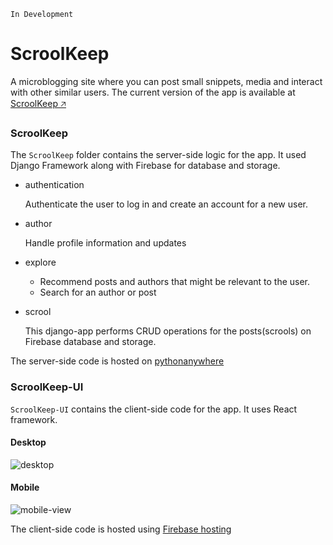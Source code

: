 `In Development`

# ScroolKeep
A microblogging site where you can post small snippets, media and interact with other similar users. The current version of the app is available at <a href="https://scroolkeep-76757.web.app/" target=_blank>ScroolKeep &#129125;</a>
### ScroolKeep 
The `ScroolKeep` folder contains the server-side logic for the app. It used Django Framework along with Firebase for database and storage.

* authentication
  
  Authenticate the user to log in and create an account for a new user.
* author
  
  Handle profile information and updates
* explore
  
  * Recommend posts and authors that might be relevant to the user.
  * Search for an author or post

* scrool

  This django-app performs CRUD operations for the posts(scrools) on Firebase database and storage.


The server-side code is hosted on [pythonanywhere](https://www.pythonanywhere.com/)

### ScroolKeep-UI
`ScroolKeep-UI` contains the client-side code for the app. It uses React framework.

#### Desktop
![desktop](https://github.com/SourabhVyas/Sample_Code/assets/73056660/38d769bf-5cfc-495e-ae4a-58179950f719)


#### Mobile
![mobile-view](https://github.com/SourabhVyas/Sample_Code/assets/73056660/3aa84891-f847-4e00-884a-0d5c3ff407ec)

The client-side code is hosted using [Firebase hosting](https://firebase.google.com/docs/hosting)

